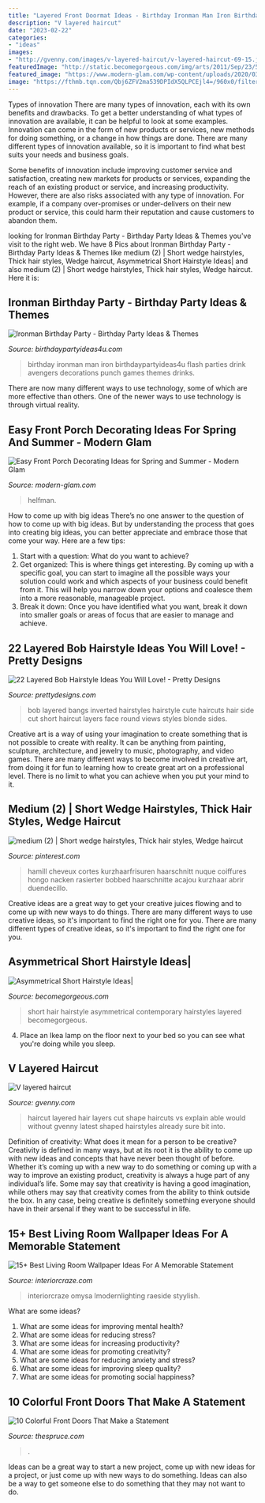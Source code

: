 ```yaml
---
title: "Layered Front Doormat Ideas - Birthday Ironman Man Iron Birthdaypartyideas4u Flash Parties Drink Avengers Decorations Punch Games Themes Drinks"
description: "V layered haircut"
date: "2023-02-22"
categories:
- "ideas"
images:
- "http://gvenny.com/images/v-layered-haircut/v-layered-haircut-69-15.jpg"
featuredImage: "http://static.becomegorgeous.com/img/arts/2011/Sep/23/5433/contemporary_hair.jpg"
featured_image: "https://www.modern-glam.com/wp-content/uploads/2020/03/IMG_2892.jpg"
image: "https://fthmb.tqn.com/Qbj6ZFV2ma539DPIdX5QLPCEjl4=/960x0/filters:no_upscale()/4_-_Anewgarden-59c30b830d327a0011687bd9.jpg"
---
```



Types of innovation
There are many types of innovation, each with its own benefits and drawbacks. To get a better understanding of what types of innovation are available, it can be helpful to look at some examples. 
Innovation can come in the form of new products or services, new methods for doing something, or a change in how things are done. There are many different types of innovation available, so it is important to find what best suits your needs and business goals. 

Some benefits of innovation include improving customer service and satisfaction, creating new markets for products or services, expanding the reach of an existing product or service, and increasing productivity. However, there are also risks associated with any type of innovation. For example, if a company over-promises or under-delivers on their new product or service, this could harm their reputation and cause customers to abandon them.

	

		
looking for Ironman Birthday Party - Birthday Party Ideas &amp; Themes you've visit to the right web. We have 8 Pics about Ironman Birthday Party - Birthday Party Ideas &amp; Themes like medium (2) | Short wedge hairstyles, Thick hair styles, Wedge haircut, Asymmetrical Short Hairstyle Ideas| and also medium (2) | Short wedge hairstyles, Thick hair styles, Wedge haircut. Here it is:
		
    
## Ironman Birthday Party - Birthday Party Ideas &amp; Themes

<img loading=lazy src="http://www.birthdaypartyideas4u.com/wp-content/uploads/2015/07/ironman-birthday-party-drink-550x825.jpg" onerror="this.onerror=null;this.src='https://tse1.mm.bing.net/th?id=OIP.1dLQB5F8KXAoEkRkAQCg1gHaLH&amp;pid=15.1';" alt="Ironman Birthday Party - Birthday Party Ideas &amp; Themes">

_Source: birthdaypartyideas4u.com_

>birthday ironman man iron birthdaypartyideas4u flash parties drink avengers decorations punch games themes drinks. 

	

There are now many different ways to use technology, some of which are more effective than others. One of the newer ways to use technology is through virtual reality.

    
## Easy Front Porch Decorating Ideas For Spring And Summer - Modern Glam

<img loading=lazy src="https://www.modern-glam.com/wp-content/uploads/2020/03/IMG_2892.jpg" onerror="this.onerror=null;this.src='https://tse4.mm.bing.net/th?id=OIP.E6YasR-tG7jtR-6SammJ1QHaJ3&amp;pid=15.1';" alt="Easy Front Porch Decorating Ideas for Spring and Summer - Modern Glam">

_Source: modern-glam.com_

>helfman. 

	

How to come up with big ideas
There’s no one answer to the question of how to come up with big ideas. But by understanding the process that goes into creating big ideas, you can better appreciate and embrace those that come your way. Here are a few tips:
1. Start with a question: What do you want to achieve?
2. Get organized: This is where things get interesting. By coming up with a specific goal, you can start to imagine all the possible ways your solution could work and which aspects of your business could benefit from it. This will help you narrow down your options and coalesce them into a more reasonable, manageable project.
3. Break it down: Once you have identified what you want, break it down into smaller goals or areas of focus that are easier to manage and achieve.

    
## 22 Layered Bob Hairstyle Ideas You Will Love! - Pretty Designs

<img loading=lazy src="http://www.prettydesigns.com/wp-content/uploads/2015/12/layered-inverted-bob-hairstyle-with-bangs.jpg" onerror="this.onerror=null;this.src='https://tse2.mm.bing.net/th?id=OIP.dmW-0-GENneSjlNTwIv_swHaHa&amp;pid=15.1';" alt="22 Layered Bob Hairstyle Ideas You Will Love! - Pretty Designs">

_Source: prettydesigns.com_

>bob layered bangs inverted hairstyles hairstyle cute haircuts hair side cut short haircut layers face round views styles blonde sides. 

	

Creative art is a way of using your imagination to create something that is not possible to create with reality. It can be anything from painting, sculpture, architecture, and jewelry to music, photography, and video games. There are many different ways to become involved in creative art, from doing it for fun to learning how to create great art on a professional level. There is no limit to what you can achieve when you put your mind to it.

    
## Medium (2) | Short Wedge Hairstyles, Thick Hair Styles, Wedge Haircut

<img loading=lazy src="https://i.pinimg.com/736x/f6/02/f1/f602f13dd7a4c6015227303ba3a99c20.jpg" onerror="this.onerror=null;this.src='https://tse3.mm.bing.net/th?id=OIP.AWWqKWj2ORKxxYFXqsYRiAAAAA&amp;pid=15.1';" alt="medium (2) | Short wedge hairstyles, Thick hair styles, Wedge haircut">

_Source: pinterest.com_

>hamill cheveux cortes kurzhaarfrisuren haarschnitt nuque coiffures hongo nacken rasierter bobbed haarschnitte acajou kurzhaar abrir duendecillo. 

	

Creative ideas are a great way to get your creative juices flowing and to come up with new ways to do things. There are many different ways to use creative ideas, so it's important to find the right one for you. There are many different types of creative ideas, so it's important to find the right one for you.

    
## Asymmetrical Short Hairstyle Ideas|

<img loading=lazy src="http://static.becomegorgeous.com/img/arts/2011/Sep/23/5433/contemporary_hair.jpg" onerror="this.onerror=null;this.src='https://tse4.mm.bing.net/th?id=OIP.ye9yjOopbvltRzzUfVv4AAHaJ4&amp;pid=15.1';" alt="Asymmetrical Short Hairstyle Ideas|">

_Source: becomegorgeous.com_

>short hair hairstyle asymmetrical contemporary hairstyles layered becomegorgeous. 

	

4. Place an Ikea lamp on the floor next to your bed so you can see what you're doing while you sleep.

    
## V Layered Haircut

<img loading=lazy src="http://gvenny.com/images/v-layered-haircut/v-layered-haircut-69-15.jpg" onerror="this.onerror=null;this.src='https://tse1.mm.bing.net/th?id=OIP.yxqOwn-A-qJp-1IINzr5egHaJ3&amp;pid=15.1';" alt="V layered haircut">

_Source: gvenny.com_

>haircut layered hair layers cut shape haircuts vs explain able would without gvenny latest shaped hairstyles already sure bit into. 

	

Definition of creativity: What does it mean for a person to be creative?
Creativity is defined in many ways, but at its root it is the ability to come up with new ideas and concepts that have never been thought of before. Whether it’s coming up with a new way to do something or coming up with a way to improve an existing product, creativity is always a huge part of any individual’s life. Some may say that creativity is having a good imagination, while others may say that creativity comes from the ability to think outside the box. In any case, being creative is definitely something everyone should have in their arsenal if they want to be successful in life.

    
## 15+ Best Living Room Wallpaper Ideas For A Memorable Statement

<img loading=lazy src="https://interiorcraze.com/wp-content/uploads/2020/05/living-room-wallpaper3-687x1024.jpg" onerror="this.onerror=null;this.src='https://tse1.mm.bing.net/th?id=OIP.SmKMGAlFHoJWOQINKhbNpAHaLC&amp;pid=15.1';" alt="15+ Best Living Room Wallpaper Ideas For A Memorable Statement">

_Source: interiorcraze.com_

>interiorcraze omysa lmodernlighting raeside styylish. 

	

What are some ideas?
1. What are some ideas for improving mental health? 
2. What are some ideas for reducing stress? 
3. What are some ideas for increasing productivity? 
4. What are some ideas for promoting creativity?
5. What are some ideas for reducing anxiety and stress? 
6. What are some ideas for improving sleep quality?
7. What are some ideas for promoting social happiness?

    
## 10 Colorful Front Doors That Make A Statement

<img loading=lazy src="https://fthmb.tqn.com/Qbj6ZFV2ma539DPIdX5QLPCEjl4=/960x0/filters:no_upscale()/4_-_Anewgarden-59c30b830d327a0011687bd9.jpg" onerror="this.onerror=null;this.src='https://tse4.mm.bing.net/th?id=OIP.a5_ZfHbZM5HASMyx4BTzpQHaLF&amp;pid=15.1';" alt="10 Colorful Front Doors That Make a Statement">

_Source: thespruce.com_

>. 

	

Ideas can be a great way to start a new project, come up with new ideas for a project, or just come up with new ways to do something. Ideas can also be a way to get someone else to do something that they may not want to do.


